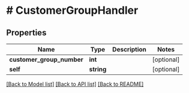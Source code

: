 # # CustomerGroupHandler

## Properties

Name | Type | Description | Notes
------------ | ------------- | ------------- | -------------
**customer_group_number** | **int** |  | [optional]
**self** | **string** |  | [optional]

[[Back to Model list]](../../README.md#models) [[Back to API list]](../../README.md#endpoints) [[Back to README]](../../README.md)
